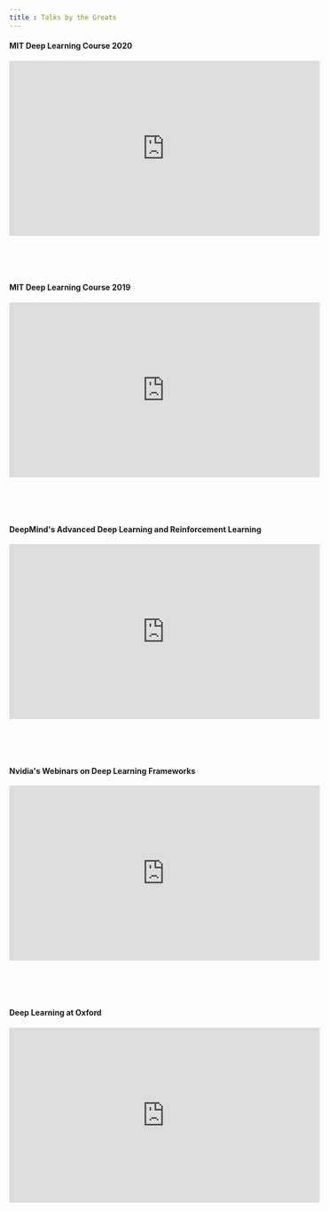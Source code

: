 ```yaml
---
title : Talks by the Greats
---
```



#### MIT Deep Learning Course 2020
<iframe width="560" height="315" src="https://www.youtube.com/embed/videoseries?list=PLuv1FSpHurUdv82YxWZMVTt0YjEI-dAGr" frameborder="0" allow="accelerometer; autoplay; encrypted-media; gyroscope; picture-in-picture" allowfullscreen></iframe>

<br/><br/><br/>

#### MIT Deep Learning Course 2019
<iframe width="560" height="315" src="https://www.youtube.com/embed/videoseries?list=PLtBw6njQRU-rwp5__7C0oIVt26ZgjG9NI" frameborder="0" allow="accelerometer; autoplay; encrypted-media; gyroscope; picture-in-picture" allowfullscreen></iframe>

<br/><br/><br/>

#### DeepMind's Advanced Deep Learning and Reinforcement Learning
<iframe width="560" height="315" src="https://www.youtube.com/embed/videoseries?list=PLqYmG7hTraZDNJre23vqCGIVpfZ_K2RZs" frameborder="0" allow="accelerometer; autoplay; encrypted-media; gyroscope; picture-in-picture" allowfullscreen></iframe>

<br/><br/><br/>

#### Nvidia's Webinars on Deep Learning Frameworks
<iframe width="560" height="315" src="https://www.youtube.com/embed/videoseries?list=PL5B692fm6--tI-ijknnVZWbXU2H4JpSYe" frameborder="0" allow="accelerometer; autoplay; encrypted-media; gyroscope; picture-in-picture" allowfullscreen></iframe>

<br/><br/><br/>

#### Deep Learning at Oxford
<iframe width="560" height="315" src="https://www.youtube.com/embed/videoseries?list=PLE6Wd9FR--EfW8dtjAuPoTuPcqmOV53Fu" frameborder="0" allow="accelerometer; autoplay; encrypted-media; gyroscope; picture-in-picture" allowfullscreen></iframe>
